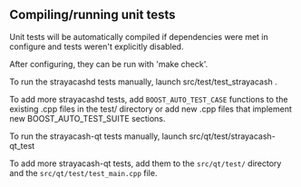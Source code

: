 Compiling/running unit tests
------------------------------------

Unit tests will be automatically compiled if dependencies were met in configure
and tests weren't explicitly disabled.

After configuring, they can be run with 'make check'.

To run the strayacashd tests manually, launch src/test/test_strayacash .

To add more strayacashd tests, add `BOOST_AUTO_TEST_CASE` functions to the existing
.cpp files in the test/ directory or add new .cpp files that
implement new BOOST_AUTO_TEST_SUITE sections.

To run the strayacash-qt tests manually, launch src/qt/test/strayacash-qt_test

To add more strayacash-qt tests, add them to the `src/qt/test/` directory and
the `src/qt/test/test_main.cpp` file.
